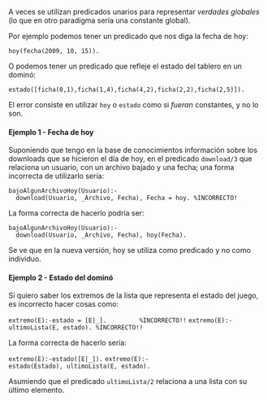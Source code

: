 A veces se utilizan predicados unarios para representar *verdades globales* (lo que en otro paradigma sería una constante global).

Por ejemplo podemos tener un predicado que nos diga la fecha de hoy:

`hoy(fecha(2009, 10, 15)).`

O podemos tener un predicado que refleje el estado del tablero en un dominó:

`estado([ficha(0,1),ficha(1,4),ficha(4,2),ficha(2,2),ficha(2,5)]).`

El error consiste en utilizar `hoy` o `estado` como si *fueran* constantes, y no lo son.

#### Ejemplo 1 - Fecha de hoy

Suponiendo que tengo en la base de conocimientos información sobre los downloads que se hicieron el día de hoy, en el predicado `download/3` que relaciona un usuario, con un archivo bajado y una fecha; una forma incorrecta de utilizarlo sería:

`bajoAlgunArchivoHoy(Usuario):-`
`  download(Usuario, _Archivo, Fecha), Fecha = hoy. %INCORRECTO!`

La forma correcta de hacerlo podría ser:

`bajoAlgunArchivoHoy(Usuario):-`
`  download(Usuario, _Archivo, Fecha), hoy(Fecha). `

Se ve que en la nueva versión, hoy se utiliza como predicado y no como individuo.

#### Ejemplo 2 - Estado del dominó

Si quiero saber los extremos de la lista que representa el estado del juego, es incorrecto hacer cosas como:

`extremo(E):-estado = [E|_].         %INCORRECTO!!`
`extremo(E):-ultimoLista(E, estado). %INCORRECTO!!`

La forma correcta de hacerlo sería:

`extremo(E):-estado([E|_]).`
`extremo(E):-estado(Estado), ultimoLista(E, estado).`

Asumiendo que el predicado `ultimoLista/2` relaciona a una lista con su último elemento.
